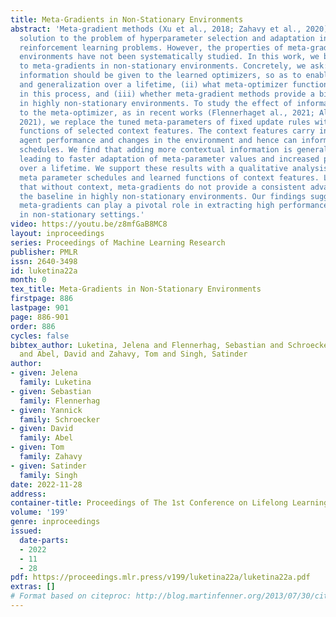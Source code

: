 ```yaml
---
title: Meta-Gradients in Non-Stationary Environments
abstract: 'Meta-gradient methods (Xu et al., 2018; Zahavy et al., 2020) offer a promising
  solution to the problem of hyperparameter selection and adaptation in non-stationary
  reinforcement learning problems. However, the properties of meta-gradients in such
  environments have not been systematically studied. In this work, we bring new clarity
  to meta-gradients in non-stationary environments. Concretely, we ask: (i) how much
  information should be given to the learned optimizers, so as to enable faster adaptation
  and generalization over a lifetime, (ii) what meta-optimizer functions are learned
  in this process, and (iii) whether meta-gradient methods provide a bigger advantage
  in highly non-stationary environments. To study the effect of information provided
  to the meta-optimizer, as in recent works (Flennerhaget al., 2021; Almeida et al.,
  2021), we replace the tuned meta-parameters of fixed update rules with learned meta-parameter
  functions of selected context features. The context features carry information about
  agent performance and changes in the environment and hence can inform learned meta-parameter
  schedules. We find that adding more contextual information is generally beneficial,
  leading to faster adaptation of meta-parameter values and increased performance
  over a lifetime. We support these results with a qualitative analysis of resulting
  meta parameter schedules and learned functions of context features. Lastly, we find
  that without context, meta-gradients do not provide a consistent advantage over
  the baseline in highly non-stationary environments. Our findings suggest that contextualizing
  meta-gradients can play a pivotal role in extracting high performance from meta-gradients
  in non-stationary settings.'
video: https://youtu.be/z8mfGaB8MC8
layout: inproceedings
series: Proceedings of Machine Learning Research
publisher: PMLR
issn: 2640-3498
id: luketina22a
month: 0
tex_title: Meta-Gradients in Non-Stationary Environments
firstpage: 886
lastpage: 901
page: 886-901
order: 886
cycles: false
bibtex_author: Luketina, Jelena and Flennerhag, Sebastian and Schroecker, Yannick
  and Abel, David and Zahavy, Tom and Singh, Satinder
author:
- given: Jelena
  family: Luketina
- given: Sebastian
  family: Flennerhag
- given: Yannick
  family: Schroecker
- given: David
  family: Abel
- given: Tom
  family: Zahavy
- given: Satinder
  family: Singh
date: 2022-11-28
address:
container-title: Proceedings of The 1st Conference on Lifelong Learning Agents
volume: '199'
genre: inproceedings
issued:
  date-parts:
  - 2022
  - 11
  - 28
pdf: https://proceedings.mlr.press/v199/luketina22a/luketina22a.pdf
extras: []
# Format based on citeproc: http://blog.martinfenner.org/2013/07/30/citeproc-yaml-for-bibliographies/
---
```

